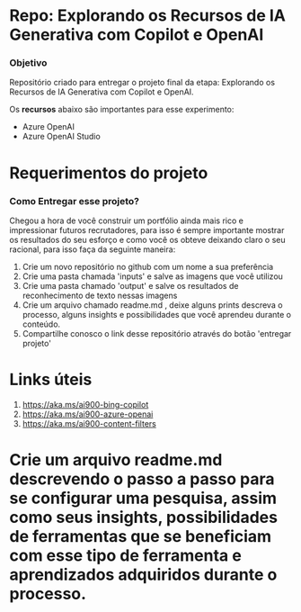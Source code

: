 # Repo: Explorando os Recursos de IA Generativa com Copilot e OpenAI
### Objetivo

Repositório criado para entregar o projeto final da etapa: Explorando os Recursos de IA Generativa com Copilot e OpenAI.

Os **recursos** abaixo são importantes para esse experimento:

- Azure OpenAI
- Azure OpenAI Studio

# Requerimentos do projeto
### Como Entregar esse projeto?

Chegou a hora de você construir um portfólio ainda mais rico e impressionar futuros recrutadores, para isso é sempre importante mostrar os resultados do seu esforço e como você os obteve deixando claro o seu racional, para isso faça da seguinte maneira:

1. Crie um novo repositório no github com um nome a sua preferência
2. Crie uma pasta chamada 'inputs' e salve as imagens que você utilizou
3. Crie uma pasta chamado 'output' e salve os resultados de reconhecimento de texto nessas imagens
4. Crie um arquivo chamado readme.md , deixe alguns prints descreva o processo, alguns insights e possibilidades que você aprendeu durante o conteúdo.
5. Compartilhe conosco o link desse repositório através do botão 'entregar projeto'

# Links úteis

1. https://aka.ms/ai900-bing-copilot
2. https://aka.ms/ai900-azure-openai
3. https://aka.ms/ai900-content-filters

# Crie um arquivo readme.md descrevendo o passo a passo para se configurar uma pesquisa, assim como seus insights, possibilidades de ferramentas que se beneficiam com esse tipo de ferramenta e aprendizados adquiridos durante o processo.
